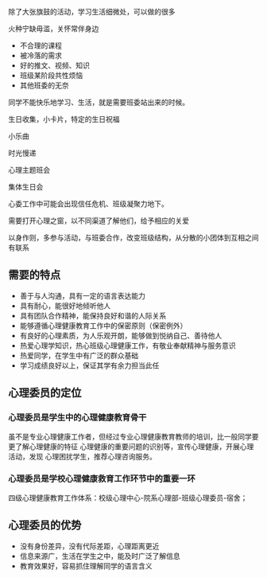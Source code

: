 除了大张旗鼓的活动，学习生活细微处，可以做的很多

火种宁缺毋滥，关怀常伴身边

* 不合理的课程
* 被冷落的需求
* 好的推文、视频、知识
* 班级某阶段共性烦恼
* 其他班委的无奈

同学不能快乐地学习、生活，就是需要班委站出来的时候。

生日收集，小卡片，特定的生日祝福

小乐曲

时光慢递

心理主题班会

集体生日会

心委工作中可能会出现信任危机、班级凝聚力地下。

需要打开心理之窗，以不同渠道了解他们，给予相应的关爱

以身作则，多参与活动，与班委合作，改变班级结构，从分散的小团体到互相之间有联系

## 需要的特点
* 善于与人沟通，具有一定的语言表达能力
* 具有耐心，能很好地倾听他人
* 具有团队合作精神，能保持良好和谐的人际关系
* 能够遵循心理健康教育工作中的保密原则（保密例外）
* 有良好的心理素质，为人乐观开朗，能够做到悦纳自己、善待他人
* 热爱心理学知识，热心班级心理健康工作，有敬业奉献精神与服务意识
* 热爱同学，在学生中有广泛的群众基础
* 学习成绩良好以上，保证其学有余力担当此任

## 心理委员的定位

### 心理委员是学生中的心理健康教育骨干

虽不是专业心理健康工作者，但经过专业心理健康教育教师的培训，比一般同学要更了解心理健康的特征 心理健康的重要问题的识别等，宣传心理健康，开展心理活动，发现
心理困扰学生，推荐心理咨询服务。

### 心理委员是学校心理健康救育工作环节中的重要一环

四级心理健康教育工作体系：校级心理中心-院系心理部-班级心理委员-宿舍；

## 心理委员的优势

* 没有身份差异，没有代际差距，心理距离更近
* 信息来源广，生活在学生之中，能及时广泛了解信息
* 教育效果好，容易抓住理解同学的语言含义
